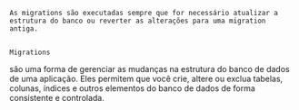     
    
    
    As migrations são executadas sempre que for necessário atualizar a estrutura do banco ou reverter as alterações para uma migration antiga.

    
    Migrations 
  são uma forma de gerenciar as mudanças na estrutura do banco de dados de uma aplicação. Eles permitem que você crie, altere ou exclua tabelas, colunas, índices e outros elementos do banco de dados de forma consistente e controlada. 